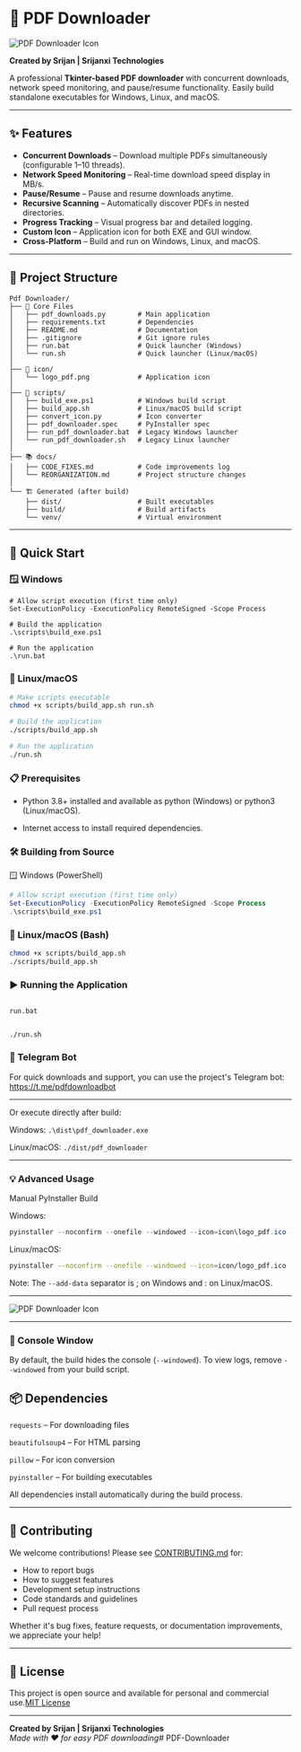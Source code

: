 # 📘 PDF Downloader  

![PDF Downloader Icon](icon/logo_pdf.png)  

**Created by Srijan | Srijanxi Technologies**  

A professional **Tkinter-based PDF downloader** with concurrent downloads, network speed monitoring, and pause/resume functionality. Easily build standalone executables for Windows, Linux, and macOS.  

---

## ✨ Features  

- **Concurrent Downloads** – Download multiple PDFs simultaneously (configurable 1–10 threads).  
- **Network Speed Monitoring** – Real-time download speed display in MB/s.  
- **Pause/Resume** – Pause and resume downloads anytime.  
- **Recursive Scanning** – Automatically discover PDFs in nested directories.  
- **Progress Tracking** – Visual progress bar and detailed logging.  
- **Custom Icon** – Application icon for both EXE and GUI window.  
- **Cross-Platform** – Build and run on Windows, Linux, and macOS.  

---

## 📁 Project Structure  

```plaintext
Pdf Downloader/
├── 📄 Core Files
│   ├── pdf_downloads.py        # Main application
│   ├── requirements.txt        # Dependencies
│   ├── README.md               # Documentation
│   ├── .gitignore              # Git ignore rules
│   ├── run.bat                 # Quick launcher (Windows)
│   └── run.sh                  # Quick launcher (Linux/macOS)
│
├── 🎨 icon/
│   └── logo_pdf.png            # Application icon
│
├── 🔧 scripts/
│   ├── build_exe.ps1           # Windows build script
│   ├── build_app.sh            # Linux/macOS build script
│   ├── convert_icon.py         # Icon converter
│   ├── pdf_downloader.spec     # PyInstaller spec
│   ├── run_pdf_downloader.bat  # Legacy Windows launcher
│   └── run_pdf_downloader.sh   # Legacy Linux launcher
│
├── 📚 docs/
│   ├── CODE_FIXES.md           # Code improvements log
│   └── REORGANIZATION.md       # Project structure changes
│
└── 🏗️ Generated (after build)
    ├── dist/                   # Built executables
    ├── build/                  # Build artifacts
    └── venv/                   # Virtual environment
```
---
## 🚀 Quick Start
### 🪟 Windows
```
# Allow script execution (first time only)
Set-ExecutionPolicy -ExecutionPolicy RemoteSigned -Scope Process

# Build the application
.\scripts\build_exe.ps1

# Run the application
.\run.bat
```
### 🐧 Linux/macOS
```bash
# Make scripts executable
chmod +x scripts/build_app.sh run.sh

# Build the application
./scripts/build_app.sh

# Run the application
./run.sh
```
### 📋 Prerequisites

- Python 3.8+ installed and available as python (Windows) or python3 (Linux/macOS).

- Internet access to install required dependencies.

### 🛠️ Building from Source
🪟 Windows (PowerShell)
```powershell
# Allow script execution (first time only)
Set-ExecutionPolicy -ExecutionPolicy RemoteSigned -Scope Process
.\scripts\build_exe.ps1
```

### 🐧 Linux/macOS (Bash)
```bash
chmod +x scripts/build_app.sh
./scripts/build_app.sh
```

### ▶️ Running the Application

```Windows:

run.bat
```

```Linux/macOS:

./run.sh
```
 
### 💬 Telegram Bot

For quick downloads and support, you can use the project's Telegram bot: https://t.me/pdfdownloadbot

---

Or execute directly after build:

Windows: `.\dist\pdf_downloader.exe`

Linux/macOS: `./dist/pdf_downloader`

---

### 💡 Advanced Usage
Manual PyInstaller Build

Windows:

```powershell
pyinstaller --noconfirm --onefile --windowed --icon=icon\logo_pdf.ico --add-data "icon;icon" --name "pdf_downloader" pdf_downloads.py
```

Linux/macOS:

```bash
pyinstaller --noconfirm --onefile --windowed --icon=icon/logo_pdf.ico --add-data "icon:icon" --name "pdf_downloader" pdf_downloads.py
```

Note: The `--add-data` separator is ; on Windows and : on Linux/macOS.

---

![PDF Downloader Icon](icon/pdf042358.png)  

---

### 🧩 Console Window

By default, the build hides the console (`--windowed`).
To view logs, remove `--windowed` from your build script.

## 📦 Dependencies

`requests` – For downloading files

`beautifulsoup4` – For HTML parsing

`pillow` – For icon conversion

`pyinstaller` – For building executables

All dependencies install automatically during the build process.

---

## 🤝 Contributing

We welcome contributions! Please see [CONTRIBUTING.md](docs/CONTRIBUTING.md) for:
- How to report bugs
- How to suggest features
- Development setup instructions
- Code standards and guidelines
- Pull request process

Whether it's bug fixes, feature requests, or documentation improvements, we appreciate your help!

---

## 📄 License

This project is open source and available for personal and commercial use.[MIT License](LICENSE)

---

**Created by Srijan | Srijanxi Technologies**  
*Made with ❤️ for easy PDF downloading*# PDF-Downloader
